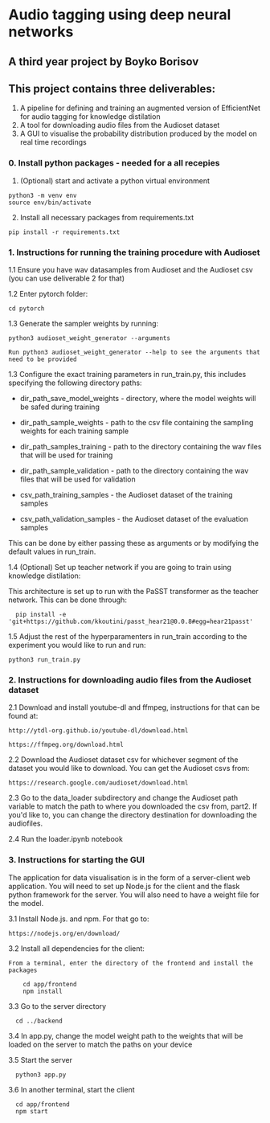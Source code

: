 # Audio tagging using deep neural networks
## A third year project by Boyko Borisov

## This project contains three deliverables:
1. A pipeline for defining and training an augmented version of EfficientNet for audio tagging for knowledge distilation
2. A tool for downloading audio files from the Audioset dataset
3. A GUI to visualise the probability distribution produced by the model on real time recordings 

### 0. Install python packages - needed for a all recepies 
  1. (Optional) start and activate a python virtual environment
    
    python3 -m venv env
    source env/bin/activate 

  2. Install all necessary packages from requirements.txt
    
    pip install -r requirements.txt
### 1. Instructions for running the training procedure with Audioset

  1.1 Ensure you have wav datasamples from Audioset and the Audioset csv (you can use deliverable 2 for that)

  1.2 Enter pytorch folder:

    cd pytorch

  1.3 Generate the sampler weights by running:

    python3 audioset_weight_generator --arguments

    Run python3 audioset_weight_generator --help to see the arguments that need to be provided

  1.3 Configure the exact training parameters in run_train.py, this includes specifying the following directory paths:
    
  * dir_path_save_model_weights - directory, where the model weights will be safed during training
  
  * dir_path_sample_weights - path to the csv file containing the sampling weights for each training sample

  * dir_path_samples_training - path to the directory containing the wav files that will be used for training

  * dir_path_sample_validation - path to the directory containing the wav files that will be used for validation

  * csv_path_training_samples - the Audioset dataset of the training samples

  * csv_path_validation_samples - the Audioset dataset of the evaluation samples

  This can be done by either passing these as arguments or by modifying the default values in run_train.

  1.4 (Optional) Set up teacher network if you are going to train using knowledge distilation:

  This architecture is set up to run with the PaSST transformer as the teacher network. This can be done through:

      pip install -e 'git+https://github.com/kkoutini/passt_hear21@0.0.8#egg=hear21passt' 

  1.5 Adjust the rest of the hyperparamenters in run_train according to the experiment you would like to run and run:

    python3 run_train.py

### 2. Instructions for downloading audio files from the Audioset dataset
  2.1 Download and install youtube-dl and ffmpeg, instructions for that can be found at:

    http://ytdl-org.github.io/youtube-dl/download.html

    https://ffmpeg.org/download.html

  2.2 Download the Audioset dataset csv for whichever segment of the dataset you would like to download. You can get the Audioset csvs from:
    
    https://research.google.com/audioset/download.html
  
  2.3 Go to the data_loader subdirectory and change the Audioset path variable to match the path to where you downloaded the csv from, part2. If you'd like to, you can change the directory destination for downloading the audiofiles.

  2.4 Run the loader.ipynb notebook


### 3. Instructions for starting the GUI
The application for data visualisation is in the form of a server-client web application. You will need to set up Node.js for the client and the flask python framework for the server. You will also need to have a weight file for the model.

  3.1 Install Node.js. and npm. For that go to:

    https://nodejs.org/en/download/

  3.2 Install all dependencies for the client:

    From a terminal, enter the directory of the frontend and install the packages

        cd app/frontend
        npm install

  3.3 Go to the server directory

      cd ../backend
  
  3.4 In app.py, change the model weight path to the weights that will be loaded on the server to match the paths on your device

  3.5 Start the server

      python3 app.py
  
  3.6 In another terminal, start the client

      cd app/frontend
      npm start
